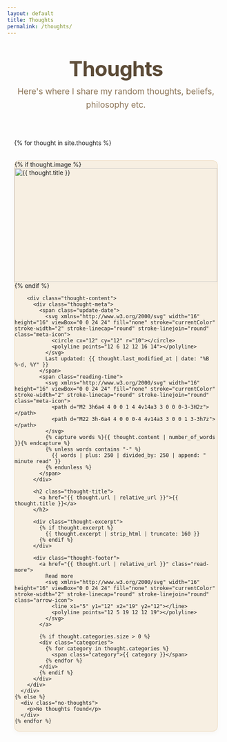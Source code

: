 ```yaml
---
layout: default
title: Thoughts
permalink: /thoughts/
---
```


<div class="thoughts-container">
  <header class="thoughts-header">
    <h1 class="page-title">Thoughts</h1>
    <p class="page-description">Here's where I share my random thoughts, beliefs, philosophy etc.</p>
  </header>
  
  <div class="thoughts-grid">
    {% for thought in site.thoughts %}
      <div class="thought-card">
        {% if thought.image %}
        <a href="{{ thought.url | relative_url }}" class="thought-image-link">
          <div class="thought-image-container">
            <img src="{{ thought.image | relative_url }}" alt="{{ thought.title }}" class="thought-image">
          </div>
        </a>
        {% endif %}
        
        <div class="thought-content">
          <div class="thought-meta">
            <span class="update-date">
              <svg xmlns="http://www.w3.org/2000/svg" width="16" height="16" viewBox="0 0 24 24" fill="none" stroke="currentColor" stroke-width="2" stroke-linecap="round" stroke-linejoin="round" class="meta-icon">
                <circle cx="12" cy="12" r="10"></circle>
                <polyline points="12 6 12 12 16 14"></polyline>
              </svg>
              Last updated: {{ thought.last_modified_at | date: "%B %-d, %Y" }}
            </span>
            <span class="reading-time">
              <svg xmlns="http://www.w3.org/2000/svg" width="16" height="16" viewBox="0 0 24 24" fill="none" stroke="currentColor" stroke-width="2" stroke-linecap="round" stroke-linejoin="round" class="meta-icon">
                <path d="M2 3h6a4 4 0 0 1 4 4v14a3 3 0 0 0-3-3H2z"></path>
                <path d="M22 3h-6a4 4 0 0 0-4 4v14a3 3 0 0 1 3-3h7z"></path>
              </svg>
              {% capture words %}{{ thought.content | number_of_words }}{% endcapture %}
              {% unless words contains "-" %}
                {{ words | plus: 250 | divided_by: 250 | append: " minute read" }}
              {% endunless %}
            </span>
          </div>
          
          <h2 class="thought-title">
            <a href="{{ thought.url | relative_url }}">{{ thought.title }}</a>
          </h2>
          
          <div class="thought-excerpt">
            {% if thought.excerpt %}
              {{ thought.excerpt | strip_html | truncate: 160 }}
            {% endif %}
          </div>
          
          <div class="thought-footer">
            <a href="{{ thought.url | relative_url }}" class="read-more">
              Read more
              <svg xmlns="http://www.w3.org/2000/svg" width="16" height="16" viewBox="0 0 24 24" fill="none" stroke="currentColor" stroke-width="2" stroke-linecap="round" stroke-linejoin="round" class="arrow-icon">
                <line x1="5" y1="12" x2="19" y2="12"></line>
                <polyline points="12 5 19 12 12 19"></polyline>
              </svg>
            </a>
            
            {% if thought.categories.size > 0 %}
            <div class="categories">
              {% for category in thought.categories %}
                <span class="category">{{ category }}</span>
              {% endfor %}
            </div>
            {% endif %}
          </div>
        </div>
      </div>
    {% else %}
      <div class="no-thoughts">
        <p>No thoughts found</p>
      </div>
    {% endfor %}
  </div>
</div>

<style>
.thoughts-container {
  max-width: 1200px;
  margin: 0 auto;
  padding: 0 1rem;
}

.thoughts-header {
  text-align: center;
  padding: 2rem 0;
  margin-bottom: 2rem;
}

.page-title {
  color: #5C4B37;
  font-size: 3rem;
  font-weight: 700;
  margin: 0 0 0.5rem 0;
  letter-spacing: -0.02em;
}

.page-description {
  color: #8B7355;
  font-size: 1.2rem;
  max-width: 600px;
  margin: 0 auto;
  line-height: 1.6;
}

.thoughts-grid {
  display: grid;
  grid-template-columns: repeat(auto-fill, minmax(350px, 1fr));
  gap: 2rem;
  margin-bottom: 3rem;
}

.thought-card {
  background: #F7EFE2;
  border-radius: 12px;
  box-shadow: 0 4px 12px rgba(139, 115, 85, 0.05);
  transition: all 0.3s cubic-bezier(0.4, 0, 0.2, 1);
  border: 1px solid rgba(222, 184, 135, 0.4);
  overflow: hidden;
  height: 100%;
  display: flex;
  flex-direction: column;
}

.thought-card:hover {
  transform: translateY(-2px);
  box-shadow: 0 8px 24px rgba(139, 115, 85, 0.12);
  border-color: rgba(211, 84, 0, 0.3);
}

.thought-image-link {
  display: block;
  text-decoration: none;
}

.thought-image-container {
  width: 100%;
  padding-top: 56.25%; /* 16:9 aspect ratio */
  position: relative;
  overflow: hidden;
}

.thought-image {
  position: absolute;
  top: 0;
  left: 0;
  width: 100%;
  height: 100%;
  object-fit: cover;
  transition: transform 0.3s ease;
}

.thought-card:hover .thought-image {
  transform: scale(1.05);
}

.thought-content {
  padding: 1.5rem;
  display: flex;
  flex-direction: column;
  flex-grow: 1;
}

.thought-meta {
  display: flex;
  flex-direction: column;
  gap: 0.5rem;
  color: #8B7355;
  font-size: 0.95rem;
  margin-bottom: 1rem;
}

.update-date, .reading-time {
  display: flex;
  align-items: center;
  gap: 0.5rem;
}

.meta-icon {
  color: #D35400;
  flex-shrink: 0;
}

.thought-title {
  margin: 0 0 1rem 0;
}

.thought-title a {
  color: #D35400;
  font-size: 1.5rem;
  text-decoration: none;
  font-weight: 600;
  line-height: 1.3;
  transition: color 0.3s ease;
}

.thought-title a:hover {
  color: #E67E22;
}

.thought-excerpt {
  color: #5C4B37;
  line-height: 1.6;
  margin-bottom: 1.5rem;
  opacity: 0.85;
}

.thought-footer {
  display: flex;
  justify-content: space-between;
  align-items: center;
  margin-top: auto;
}

.read-more {
  color: #D35400;
  text-decoration: none;
  font-weight: 500;
  display: flex;
  align-items: center;
  gap: 0.5rem;
  transition: all 0.2s ease;
}

.read-more:hover {
  color: #E67E22;
  transform: translateX(5px);
}

.arrow-icon {
  transition: transform 0.2s ease;
}

.read-more:hover .arrow-icon {
  transform: translateX(3px);
}

.categories {
  display: flex;
  gap: 0.5rem;
  flex-wrap: wrap;
}

.category {
  background: rgba(211, 84, 0, 0.1);
  color: #D35400;
  padding: 0.25rem 0.75rem;
  border-radius: 20px;
  font-size: 0.85rem;
  white-space: nowrap;
}

.no-thoughts {
  grid-column: 1 / -1;
  text-align: center;
  padding: 3rem;
  background: #F7EFE2;
  border-radius: 12px;
  color: #8B7355;
  font-size: 1.1rem;
}

@media (max-width: 768px) {
  .page-title {
    font-size: 2.5rem;
  }
  
  .thoughts-grid {
    grid-template-columns: 1fr;
  }
  
  .thought-meta {
    flex-wrap: wrap;
  }
  
  .thought-footer {
    flex-direction: column;
    align-items: flex-start;
    gap: 1rem;
  }
}
</style>